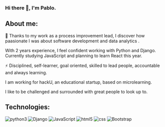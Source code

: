 ### Hi there 👋, I'm Pablo.

## About me:

 🔭 Thanks to my work as a process improvement lead, I discover how paasionate I was about software development and data analytics .

With 2 years experience, I feel confident working with Python and Django. Currently studying JavaScript and planning to learn React this year.

⚡ Disciplined, self-learner, goal oriented, skilled to lead people, accountable and always learning.

I am working for hackU, an educational startup, based on microlearning.

I like to be challenged and surrounded with great people to look up to.

## Technologies:

![python3](https://user-images.githubusercontent.com/81442833/191164332-7605d5c7-27c2-4ee3-bbba-bc8e7789025c.svg)
![Django](https://img.shields.io/badge/django-%23092E20.svg?style=for-the-badge&logo=django&logoColor=white)
![JavaScript](https://img.shields.io/badge/javascript-%23323330.svg?style=for-the-badge&logo=javascript&logoColor=%23F7DF1E)
![html5](https://user-images.githubusercontent.com/81442833/191164359-6d37be6d-7c34-4878-b895-38af681a5164.svg)
![css](https://user-images.githubusercontent.com/81442833/191164376-a5aa6827-6016-4f6f-8eb1-fdf2fcf968eb.svg)
![Bootstrap](https://img.shields.io/badge/bootstrap-%23563D7C.svg?style=for-the-badge&logo=bootstrap&logoColor=white)
